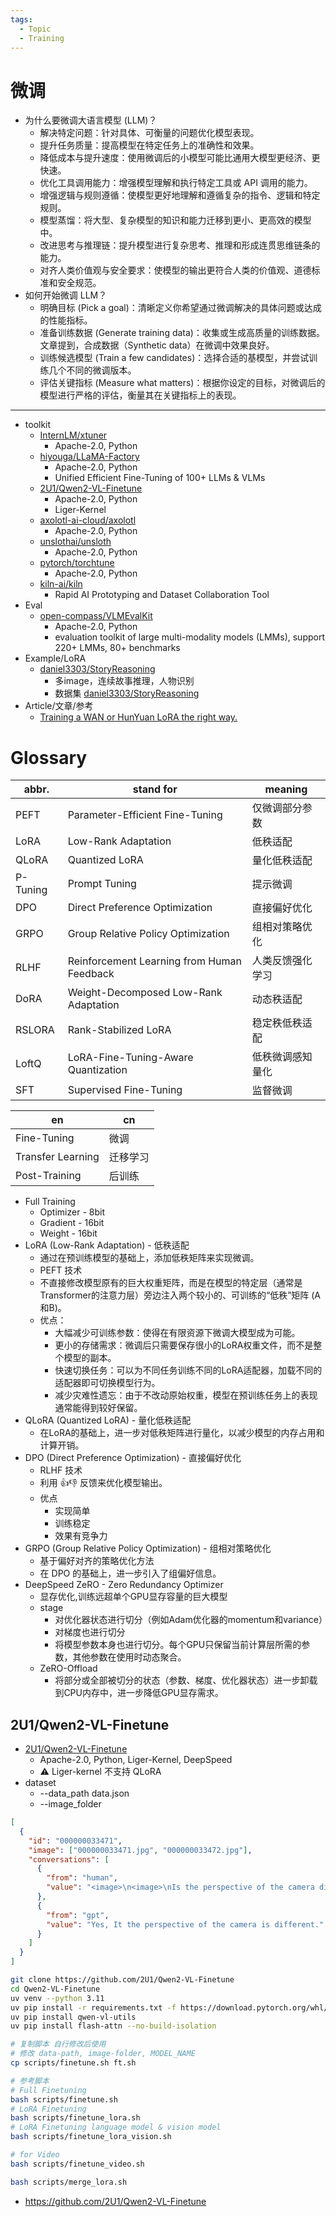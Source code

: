 ```yaml
---
tags:
  - Topic
  - Training
---
```


# 微调

- 为什么要微调大语言模型 (LLM)？
  - 解决特定问题：针对具体、可衡量的问题优化模型表现。
  - 提升任务质量：提高模型在特定任务上的准确性和效果。
  - 降低成本与提升速度：使用微调后的小模型可能比通用大模型更经济、更快速。
  - 优化工具调用能力：增强模型理解和执行特定工具或 API 调用的能力。
  - 增强逻辑与规则遵循：使模型更好地理解和遵循复杂的指令、逻辑和特定规则。
  - 模型蒸馏：将大型、复杂模型的知识和能力迁移到更小、更高效的模型中。
  - 改进思考与推理链：提升模型进行复杂思考、推理和形成连贯思维链条的能力。
  - 对齐人类价值观与安全要求：使模型的输出更符合人类的价值观、道德标准和安全规范。
- 如何开始微调 LLM？
  - 明确目标 (Pick a goal)：清晰定义你希望通过微调解决的具体问题或达成的性能指标。
  - 准备训练数据 (Generate training data)：收集或生成高质量的训练数据。文章提到，合成数据（Synthetic data）在微调中效果良好。
  - 训练候选模型 (Train a few candidates)：选择合适的基模型，并尝试训练几个不同的微调版本。
  - 评估关键指标 (Measure what matters)：根据你设定的目标，对微调后的模型进行严格的评估，衡量其在关键指标上的表现。

---

- toolkit
  - [InternLM/xtuner](https://github.com/InternLM/xtuner)
    - Apache-2.0, Python
  - [hiyouga/LLaMA-Factory](https://github.com/hiyouga/LLaMA-Factory)
    - Apache-2.0, Python
    - Unified Efficient Fine-Tuning of 100+ LLMs & VLMs
  - [2U1/Qwen2-VL-Finetune](https://github.com/2U1/Qwen2-VL-Finetune)
    - Apache-2.0, Python
    - Liger-Kernel
  - [axolotl-ai-cloud/axolotl](https://github.com/axolotl-ai-cloud/axolotl)
    - Apache-2.0, Python
  - [unslothai/unsloth](https://github.com/unslothai/unsloth)
    - Apache-2.0, Python
  - [pytorch/torchtune](https://github.com/pytorch/torchtune)
    - Apache-2.0, Python
  - [kiln-ai/kiln](https://github.com/kiln-ai/kiln)
    - Rapid AI Prototyping and Dataset Collaboration Tool
- Eval
  - [open-compass/VLMEvalKit](https://github.com/open-compass/VLMEvalKit)
    - Apache-2.0, Python
    - evaluation toolkit of large multi-modality models (LMMs), support 220+ LMMs, 80+ benchmarks
- Example/LoRA
  - [daniel3303/StoryReasoning](https://github.com/daniel3303/StoryReasoning)
    - 多image，连续故事推理，人物识别
    - 数据集 [daniel3303/StoryReasoning](https://huggingface.co/datasets/daniel3303/StoryReasoning)
- Article/文章/参考
  - [Training a WAN or HunYuan LoRA the right way.](https://civitai.com/articles/11942)

# Glossary

| abbr.    | stand for                                  | meaning          |
| -------- | ------------------------------------------ | ---------------- |
| PEFT     | Parameter-Efficient Fine-Tuning            | 仅微调部分参数   |
| LoRA     | Low-Rank Adaptation                        | 低秩适配         |
| QLoRA    | Quantized LoRA                             | 量化低秩适配     |
| P-Tuning | Prompt Tuning                              | 提示微调         |
| DPO      | Direct Preference Optimization             | 直接偏好优化     |
| GRPO     | Group Relative Policy Optimization         | 组相对策略优化   |
| RLHF     | Reinforcement Learning from Human Feedback | 人类反馈强化学习 |
| DoRA     | Weight-Decomposed Low-Rank Adaptation      | 动态秩适配       |
| RSLORA   | Rank-Stabilized LoRA                       | 稳定秩低秩适配   |
| LoftQ    | LoRA-Fine-Tuning-Aware Quantization        | 低秩微调感知量化 |
| SFT      | Supervised Fine-Tuning                     | 监督微调         |

| en                | cn       |
| ----------------- | -------- |
| Fine-Tuning       | 微调     |
| Transfer Learning | 迁移学习 |
| Post-Training     | 后训练   |

- Full Training
  - Optimizer - 8bit
  - Gradient - 16bit
  - Weight - 16bit
- LoRA (Low-Rank Adaptation) - 低秩适配
  - 通过在预训练模型的基础上，添加低秩矩阵来实现微调。
  - PEFT 技术
  - 不直接修改模型原有的巨大权重矩阵，而是在模型的特定层（通常是Transformer的注意力层）旁边注入两个较小的、可训练的“低秩”矩阵 (A和B)。
  - 优点：
    - 大幅减少可训练参数：使得在有限资源下微调大模型成为可能。
    - 更小的存储需求：微调后只需要保存很小的LoRA权重文件，而不是整个模型的副本。
    - 快速切换任务：可以为不同任务训练不同的LoRA适配器，加载不同的适配器即可切换模型行为。
    - 减少灾难性遗忘：由于不改动原始权重，模型在预训练任务上的表现通常能得到较好保留。
- QLoRA (Quantized LoRA) - 量化低秩适配
  - 在LoRA的基础上，进一步对低秩矩阵进行量化，以减少模型的内存占用和计算开销。
- DPO (Direct Preference Optimization) - 直接偏好优化
  - RLHF 技术
  - 利用 👍👎 反馈来优化模型输出。
  - 优点
    - 实现简单
    - 训练稳定
    - 效果有竞争力
- GRPO (Group Relative Policy Optimization) - 组相对策略优化
  - 基于偏好对齐的策略优化方法
  - 在 DPO 的基础上，进一步引入了组偏好信息。
- DeepSpeed ZeRO - Zero Redundancy Optimizer
  - 显存优化,训练远超单个GPU显存容量的巨大模型
  - stage
    - 对优化器状态进行切分（例如Adam优化器的momentum和variance）
    - 对梯度也进行切分
    - 将模型参数本身也进行切分。每个GPU只保留当前计算层所需的参数，其他参数在使用时动态聚合。
  - ZeRO-Offload
    - 将部分或全部被切分的状态（参数、梯度、优化器状态）进一步卸载到CPU内存中，进一步降低GPU显存需求。

## 2U1/Qwen2-VL-Finetune

- [2U1/Qwen2-VL-Finetune](https://github.com/2U1/Qwen2-VL-Finetune)
  - Apache-2.0, Python, Liger-Kernel, DeepSpeed
  - ⚠️ Liger-kernel 不支持 QLoRA
- dataset
  - --data_path data.json
  - --image_folder

```json
[
  {
    "id": "000000033471",
    "image": ["000000033471.jpg", "000000033472.jpg"],
    "conversations": [
      {
        "from": "human",
        "value": "<image>\n<image>\nIs the perspective of the camera differnt?"
      },
      {
        "from": "gpt",
        "value": "Yes, It the perspective of the camera is different."
      }
    ]
  }
]
```

```bash
git clone https://github.com/2U1/Qwen2-VL-Finetune
cd Qwen2-VL-Finetune
uv venv --python 3.11
uv pip install -r requirements.txt -f https://download.pytorch.org/whl/cu124
uv pip install qwen-vl-utils
uv pip install flash-attn --no-build-isolation

# 复制脚本 自行修改后使用
# 修改 data-path, image-folder, MODEL_NAME
cp scripts/finetune.sh ft.sh

# 参考脚本
# Full Finetuning
bash scripts/finetune.sh
# LoRA Finetuning
bash scripts/finetune_lora.sh
# LoRA Finetuning language model & vision model
bash scripts/finetune_lora_vision.sh

# for Video
bash scripts/finetune_video.sh

bash scripts/merge_lora.sh
```

- https://github.com/2U1/Qwen2-VL-Finetune
